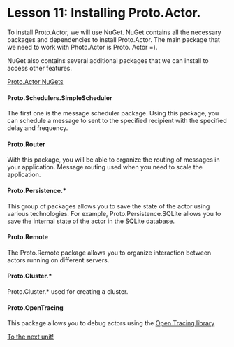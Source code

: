 # Lesson 11: Installing Proto.Actor.

To install Proto.Actor, we will use NuGet. NuGet contains all the necessary packages and dependencies to install Proto.Actor. The main package that we need to work with Photo.Actor is Proto. Actor =).

NuGet also contains several additional packages that we can install to access other features.

[Proto.Actor NuGets](https://www.nuget.org/profiles/ProtoActor)

#### Proto.Schedulers.SimpleScheduler

The first one is the message scheduler package. Using this package, you can schedule a message to sent to the specified recipient with the specified delay and frequency.

#### Proto.Router

With this package, you will be able to organize the routing of messages in your application. Message routing used when you need to scale the application.

#### Proto.Persistence.*

This group of packages allows you to save the state of the actor using various technologies. For example, Proto.Persistence.SQLite allows you to save the internal state of the actor in the SQLite database.

#### Proto.Remote

The Proto.Remote package allows you to organize interaction between actors running on different servers.

#### Proto.Cluster.*

Proto.Cluster.* used for creating a cluster.

#### Proto.OpenTracing

This package allows you to debug actors using the [Open Tracing library](https://opentracing.io/)

[To the next unit!](../../unit-2)



